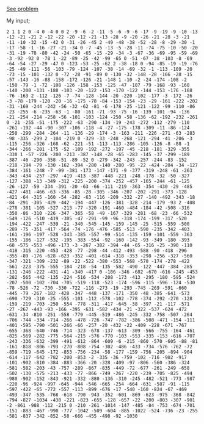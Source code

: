 [See problem](https://adventofcode.com/2017/day/5)

My input;

`2
1
1
2
0
-4
0
-4
0
0
2
-9
-6
-2
-11
-5
-6
-9
-6
-17
-9
-19
-9
-10
-13
-12
-21
-21
2
-12
-22
-20
-12
-21
-13
-28
-9
-20
-26
-21
-28
-3
-21
-11
-10
-32
-15
-42
0
-31
-26
-45
2
-49
-48
-38
-52
-28
-8
-29
-30
-1
-17
-58
-1
-16
-27
-21
-34
0
-7
-45
-13
-5
-28
-11
-74
-75
-10
-50
-20
-31
-19
-78
-80
-42
-24
-50
-65
-15
-29
-34
-3
-67
-36
-69
-95
-59
-69
-3
-92
-92
0
-78
1
-22
-89
-25
-42
-99
-65
0
-51
-67
-38
-103
-8
-69
-64
-54
-27
-29
-47
0
-123
-53
-25
-62
2
-38
-18
0
-94
-85
-19
-19
-76
-25
-49
-111
-56
-103
-79
-124
-107
-38
-14
-69
-32
-1
-113
-109
-20
-73
-15
-101
-132
0
-72
-28
-91
-89
0
-130
-32
-148
-28
-166
-28
-15
-57
-143
-16
-88
-158
-172
-126
-21
-148
1
-10
-2
-24
-174
-108
-2
-150
-79
-1
-72
-108
-126
-158
-153
-125
-47
-107
-79
-168
-93
-160
-140
-200
-131
-188
-103
-20
-122
-153
-170
-122
-144
-153
-176
-168
-76
-163
2
-112
-126
-7
-74
-128
-144
-20
-220
-102
-177
-3
-172
-26
-3
-78
-179
-120
-20
-16
-175
-78
-84
-153
-154
-23
-29
-161
-222
-202
-31
-169
-244
-242
-56
-32
-62
-81
-6
-178
-25
-121
-122
-99
-110
-86
-23
-255
-6
-235
-63
-1
-80
-161
-71
-93
-75
-16
-139
-101
-94
-136
-21
-254
-214
-258
-56
-101
-103
-124
-250
-58
-136
-62
-192
-232
-261
0
-21
-255
-51
-175
-222
-63
-290
-134
-19
-243
-272
-112
-279
-110
-261
-192
-44
-90
-307
-106
-118
-4
-27
-175
-178
-309
-11
-86
-124
-250
-299
-284
-264
-11
-136
-29
-174
-3
-163
-211
-226
-271
-63
-283
-98
-335
-299
2
-104
-219
0
-329
-33
-248
-268
-121
-294
-41
-206
-3
-115
-256
-326
-168
-62
-221
-51
-113
-113
-286
-105
-126
-8
-88
-1
-344
-266
-201
-175
-52
-109
-192
-272
-197
-45
-218
-181
-329
-355
-330
1
-57
-226
-200
-213
-387
-148
-28
-65
-283
-145
-37
-299
-189
-387
-46
-290
-358
-51
-89
-52
0
-279
-342
-243
-257
-244
-83
-152
-218
-194
-79
-130
-162
-394
-280
-140
-280
-95
-22
-424
-204
-34
-127
-384
-161
-248
-7
-99
-381
-173
-147
-171
-9
-377
-319
-248
-61
-263
-343
-434
-257
-297
-419
-413
-387
-448
-221
-248
-178
-32
-50
-327
-127
-388
-13
-349
-312
-225
-200
-374
-252
-457
-165
-244
-61
-125
-26
-127
-59
-334
-391
-20
-63
-66
-111
-219
-363
-354
-430
-29
-485
-427
-481
-466
-63
-336
-85
-28
-305
-346
-207
-202
-291
-373
-128
-421
-64
-315
-160
-54
-282
-63
-116
-209
-332
-27
-140
-492
-343
-18
-84
-291
-305
-429
-442
-194
-447
-126
-381
-328
-214
-179
-93
2
-408
-278
-381
-105
-527
-213
-77
-320
-191
-460
-484
-184
-42
-508
-316
-350
-86
-310
-226
-347
-365
-58
-49
-167
-329
-281
-68
-23
-66
-532
-549
-126
-510
-419
-305
-47
-291
-99
-96
-318
-174
-199
-317
-520
-194
-422
-247
-539
-21
-340
-545
-145
-159
-145
-25
-515
-559
-500
-289
-75
-351
-417
-564
-74
-176
-476
-585
-513
-590
-235
-342
-403
-161
-196
-197
-528
-343
-385
-557
-99
-514
-135
-159
-101
-559
-363
-155
-186
-127
-532
-195
-383
-554
-92
-160
-142
-93
-349
-180
-393
-68
-575
-553
-496
-173
-3
-267
-382
-394
-44
-65
-316
-25
-390
-110
-418
-315
-220
-453
-428
-77
-298
-44
-412
-493
-588
-90
-418
-296
-355
-89
-176
-628
-623
-352
-401
-614
-318
-353
-298
-256
-327
-560
-347
-321
-309
-232
-89
-22
-522
-380
-553
-568
-570
-174
-278
-422
-561
-223
-375
-555
-184
-218
-54
-135
-582
-490
-122
-447
-384
-285
-131
-246
-222
-431
-41
-340
-417
0
-186
-346
-682
-670
-616
-245
-453
-282
-565
-442
-135
-224
-516
-534
-208
-173
-413
-295
-180
-595
-524
-207
-500
-102
-704
-705
-519
-118
-523
-174
-596
-115
-596
-124
-530
-78
-526
-72
-730
-330
-722
-116
-273
-19
-293
-745
-269
-591
-660
-445
-79
-267
-182
-428
-347
-448
-137
-171
-350
-48
-385
-641
-573
-690
-729
-310
-25
-555
-101
-112
-578
-102
-778
-374
-292
-270
-128
-159
-219
-703
-250
-554
-778
-311
-417
-645
-38
-397
-21
-117
-571
-27
-267
-443
-93
-166
-395
-631
-582
-434
-21
-322
-537
-624
-472
-631
-34
-810
-251
-558
-779
-445
-519
-486
-245
-332
-758
-507
-264
-706
-744
-334
-714
-266
-478
-726
-747
-782
-386
-508
-471
-154
-111
-401
-595
-790
-501
-266
-66
-257
-20
-432
-22
-409
-228
-671
-767
-655
-368
-640
-746
-714
-323
-678
-137
-613
-309
-566
-755
-164
-461
-825
-569
-282
-775
-564
-215
-576
-770
-103
-553
-335
-153
-616
-707
-243
-336
-632
-399
-491
-612
-864
-609
-6
-215
-860
-570
-605
-88
-81
-161
-818
-806
-793
-270
-808
-754
-302
-486
-433
-734
-576
-762
-72
-859
-719
-645
-172
-853
-756
-234
-58
-177
-159
-756
-205
-894
-904
-614
-117
-642
-782
-200
-853
-2
-335
-36
-759
-102
-716
-902
-917
-101
-902
-810
-384
-883
-366
-20
-328
-409
-97
-806
-560
-386
-324
-581
-582
-203
-43
-757
-289
-867
-835
-449
-72
-677
-261
-249
-658
-502
-130
-575
-213
-433
-77
-866
-749
-267
-220
-239
-705
-825
-494
-980
-902
-152
-843
-921
-332
-880
-136
-310
-245
-482
-521
-773
-987
-220
-96
-924
-997
-645
-944
-546
-665
-254
-664
-631
-587
-91
-115
-597
-422
-65
-772
-557
-113
-899
-676
-17
-540
-160
-824
-67
-469
-493
-347
-535
-768
-618
-790
-943
-352
-601
-869
-623
-975
-368
-842
-794
-827
-1034
-438
-221
-823
-655
-128
-657
-22
-200
-803
-307
-901
-2
-861
-988
-112
-215
0
-210
-261
-1014
-147
-485
-84
-753
-674
-701
-151
-883
-467
-990
-777
-1042
-509
-604
-885
-1022
-524
-736
-23
-255
-581
-837
-342
-852
-58
-666
-455
-498
-92
-1030`
